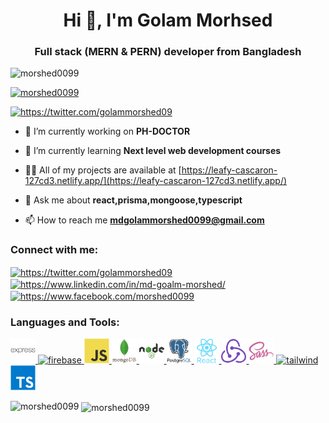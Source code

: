 <h1 align="center">Hi 👋, I'm Golam Morhsed</h1>
<h3 align="center">Full stack (MERN & PERN) developer from Bangladesh</h3>

<p align="left"> <img src="https://komarev.com/ghpvc/?username=morshed0099&label=Profile%20views&color=0e75b6&style=flat" alt="morshed0099" /> </p>

<p align="left"> <a href="https://github.com/ryo-ma/github-profile-trophy"><img src="https://github-profile-trophy.vercel.app/?username=morshed0099" alt="morshed0099" /></a> </p>

<p align="left"> <a href="https://twitter.com/https://twitter.com/golammorshed09" target="blank"><img src="https://img.shields.io/twitter/follow/https://twitter.com/golammorshed09?logo=twitter&style=for-the-badge" alt="https://twitter.com/golammorshed09" /></a> </p>

- 🔭 I’m currently working on **PH-DOCTOR**

- 🌱 I’m currently learning **Next level web development courses**

- 👨‍💻 All of my projects are available at [https://leafy-cascaron-127cd3.netlify.app/](https://leafy-cascaron-127cd3.netlify.app/)

- 💬 Ask me about **react,prisma,mongoose,typescript**

- 📫 How to reach me **mdgolammorshed0099@gmail.com**

<h3 align="left">Connect with me:</h3>
<p align="left">
<a href="https://twitter.com/https://twitter.com/golammorshed09" target="blank"><img align="center" src="https://raw.githubusercontent.com/rahuldkjain/github-profile-readme-generator/master/src/images/icons/Social/twitter.svg" alt="https://twitter.com/golammorshed09" height="30" width="40" /></a>
<a href="https://linkedin.com/in/https://www.linkedin.com/in/md-goalm-morshed/" target="blank"><img align="center" src="https://raw.githubusercontent.com/rahuldkjain/github-profile-readme-generator/master/src/images/icons/Social/linked-in-alt.svg" alt="https://www.linkedin.com/in/md-goalm-morshed/" height="30" width="40" /></a>
<a href="https://fb.com/https://www.facebook.com/morshed0099" target="blank"><img align="center" src="https://raw.githubusercontent.com/rahuldkjain/github-profile-readme-generator/master/src/images/icons/Social/facebook.svg" alt="https://www.facebook.com/morshed0099" height="30" width="40" /></a>
</p>

<h3 align="left">Languages and Tools:</h3>
<p align="left"> <a href="https://expressjs.com" target="_blank" rel="noreferrer"> <img src="https://raw.githubusercontent.com/devicons/devicon/master/icons/express/express-original-wordmark.svg" alt="express" width="40" height="40"/> </a> <a href="https://firebase.google.com/" target="_blank" rel="noreferrer"> <img src="https://www.vectorlogo.zone/logos/firebase/firebase-icon.svg" alt="firebase" width="40" height="40"/> </a> <a href="https://developer.mozilla.org/en-US/docs/Web/JavaScript" target="_blank" rel="noreferrer"> <img src="https://raw.githubusercontent.com/devicons/devicon/master/icons/javascript/javascript-original.svg" alt="javascript" width="40" height="40"/> </a> <a href="https://www.mongodb.com/" target="_blank" rel="noreferrer"> <img src="https://raw.githubusercontent.com/devicons/devicon/master/icons/mongodb/mongodb-original-wordmark.svg" alt="mongodb" width="40" height="40"/> </a> <a href="https://nodejs.org" target="_blank" rel="noreferrer"> <img src="https://raw.githubusercontent.com/devicons/devicon/master/icons/nodejs/nodejs-original-wordmark.svg" alt="nodejs" width="40" height="40"/> </a> <a href="https://www.postgresql.org" target="_blank" rel="noreferrer"> <img src="https://raw.githubusercontent.com/devicons/devicon/master/icons/postgresql/postgresql-original-wordmark.svg" alt="postgresql" width="40" height="40"/> </a> <a href="https://reactjs.org/" target="_blank" rel="noreferrer"> <img src="https://raw.githubusercontent.com/devicons/devicon/master/icons/react/react-original-wordmark.svg" alt="react" width="40" height="40"/> </a> <a href="https://redux.js.org" target="_blank" rel="noreferrer"> <img src="https://raw.githubusercontent.com/devicons/devicon/master/icons/redux/redux-original.svg" alt="redux" width="40" height="40"/> </a> <a href="https://sass-lang.com" target="_blank" rel="noreferrer"> <img src="https://raw.githubusercontent.com/devicons/devicon/master/icons/sass/sass-original.svg" alt="sass" width="40" height="40"/> </a> <a href="https://tailwindcss.com/" target="_blank" rel="noreferrer"> <img src="https://www.vectorlogo.zone/logos/tailwindcss/tailwindcss-icon.svg" alt="tailwind" width="40" height="40"/> </a> <a href="https://www.typescriptlang.org/" target="_blank" rel="noreferrer"> <img src="https://raw.githubusercontent.com/devicons/devicon/master/icons/typescript/typescript-original.svg" alt="typescript" width="40" height="40"/> </a> </p>

<p><img align="left" src="https://github-readme-stats.vercel.app/api/top-langs?username=morshed0099&show_icons=true&locale=en&layout=compact" alt="morshed0099" /></p>

<p>&nbsp;<img align="center" src="https://github-readme-stats.vercel.app/api?username=morshed0099&show_icons=true&locale=en" alt="morshed0099" /></p>
